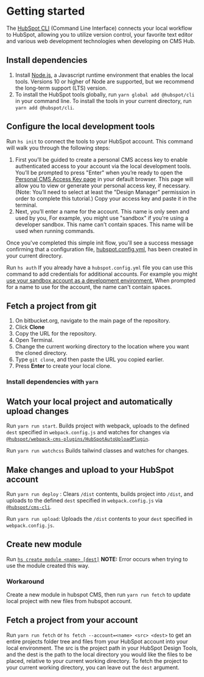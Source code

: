# Getting started

The [HubSpot CLI](https://developers.hubspot.com/docs/cms/developer-reference/local-development-cms-cli) (Command Line Interface) connects your local workflow to HubSpot, allowing you to utilize version control, your favorite text editor and various web development technologies when developing on CMS Hub.


## Install dependencies

1.  Install  [Node.js](https://nodejs.org/en/), a Javascript runtime environment that enables the local tools. Versions 10 or higher of Node are supported, but we recommend the long-term support (LTS) version.
2.  To install the HubSpot tools globally, run  `yarn global add @hubspot/cli`  in your command line. To install the tools in your current directory, run  `yarn add @hubspot/cli`.

## Configure the local development tools

Run  `hs init`  to connect the tools to your HubSpot account. This command will walk you through the following steps:
1.  First you’ll be guided to create a personal CMS access key to enable authenticated access to your account via the local development tools. You’ll be prompted to press "Enter" when you’re ready to open the  [Personal CMS Access Key page](https://app.hubspot.com/l/personal-access-key?_ga=2.251663370.241275342.1662374481-1028712579.1662374481)  in your default browser. This page will allow you to view or generate your personal access key, if necessary. (Note: You’ll need to select at least the "Design Manager" permission in order to complete this tutorial.) Copy your access key and paste it in the terminal.
2.  Next, you’ll enter a name for the account. This name is only seen and used by you, For example, you might use "sandbox" if you're using a developer sandbox. This name can't contain spaces. This name will be used when running commands.

Once you've completed this simple  init  flow, you'll see a success message confirming that a configuration file,  [hubspot.config.yml](https://developers.hubspot.com/docs/cms/developer-reference/local-development-cms-cli#authentication), has been created in your current directory.

Run `hs auth` If you already have a `hubspot.config.yml` file you can use this command to add credentials for additional accounts. For example you might [use your sandbox account as a development environment.](https://developers.hubspot.com/docs/cms/guides/creating-an-efficient-development-workflow#setting-up-your-development-environment) When prompted for a name to use for the account, the name can't contain spaces.

## Fetch a project from git
1.  On bitbucket.org, navigate to the main page of the repository.
2. Click **Clone**
3. Copy the URL for the repository.
4. Open  Terminal.
5. Change the current working directory to the location where you want the cloned directory.
6. Type `git clone`, and then paste the URL you copied earlier.
7. Press **Enter** to create your local clone.

### Install dependencies with `yarn`

## Watch your local project and automatically upload changes

Run `yarn run start`. Builds project with webpack, uploads to the defined `dest` specified in `webpack.config.js` and watches for changes via [`@hubspot/webpack-cms-plugins/HubSpotAutoUploadPlugin`](https://www.npmjs.com/package/@hubspot/webpack-cms-plugins).

Run `yarn run watchcss` Builds tailwind classes and watches for changes.

## Make changes and upload to your HubSpot account

Run `yarn run deploy` : Clears `/dist` contents, builds project into `/dist`, and uploads to the defined `dest` specified in `webpack.config.js` via [`@hubspot/cms-cli`](https://www.npmjs.com/package/@hubspot/cms-cli).

Run `yarn run upload`: Uploads the `/dist` contents to your `dest` specified in `webpack.config.js`.

## Create new module
Run [`hs create module <name> [dest]`](https://developers.hubspot.com/docs/cms/developer-reference/local-development-cli#create)
**NOTE:** Error occurs when trying to use the module created this way.
### Workaround 
Create a new module in hubspot CMS, then run `yarn run fetch` to update local project with new files from hubspot account.

## Fetch a project from your account

Run `yarn run fetch` or `hs fetch --account=<name> <src> <dest>`  to get an entire projects folder tree and files from your HubSpot account into your local environment. The  src  is the project path in your HubSpot Design Tools, and the  dest  is the path to the local directory you would like the files to be placed, relative to your current working directory. To fetch the project to your current working directory, you can leave out the  `dest` argument.

